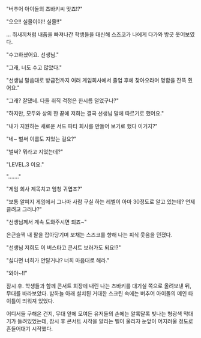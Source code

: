 "버추어 아이돌의 츠바키씨 맞죠!?" 

"오오!! 실물이야!! 실물!!" 

... 쥐새끼처럼 내품을 빠져나간 학생들을 대신해 스즈코가 나에게 다가와 방긋 웃어보였다. 

"수고하셨어요. 선생님." 

"그래, 너도 수고 많았다." 

"선생님 말씀대로 방금전까지 여러 게임회사에서 졸업 후에 찾아오라며 명함을 잔뜩 줬어요." 

"그래? 잘됐네. 다들 취직 걱정은 한시름 덜었구나?" 

"하지만, 모두와 상의 한 끝에 저희는 결국 선생님 말에 따르기로 했어요." 

"내가 지원하는 새로운 서드 파티 회사를 만들어 보기로 했다 이거지?" 

"네~ 벌써 이름도 지었는 걸요?" 

"벌써? 뭐라고 지었는데?" 

"LEVEL.3 이요." 

"......." 

"게임 회사 제목치고 엄청 귀엽죠?" 

"보통 알피지 게임에서 그나마 사람 구실 하는 레벨이 아마 30정도로 알고 있는데? 언제 클려고 그러냐?" 

"선생님께서 계속 도와주시면 되죠~" 

은근슬쩍 내 팔을 잡아당기며 보채는 스즈코를 향해 나는 피식 웃음을 던졌다. 

"선생님 저희도 이 버스타고 콘서트 보러가도 되요!?" 

"싫다면 너희가 안탈거냐? 너희 마음대로 해라." 

"와아~!!" 

잠시 후. 학생들과 함께 콘서트 회장에 내린 나는 츠바키를 대기실 쪽으로 올려보낸 뒤, 무대를 바라보았다. 
밤하늘 아래 설치된 거대한 스크린 속에는 버추어 아이돌의 메인 타이틀이 띄워져 있었다. 

어디서들 구해온 건지, 무대 앞에 모여든 유저들의 손에는 알록달록 빛나는 형광색 막대기가 들려있었는데, 잠시 후 콘서트 시작을 알리는 벨이 울리자 눈앞이 어지러울 정도로 흔들어대기 시작했다. 
